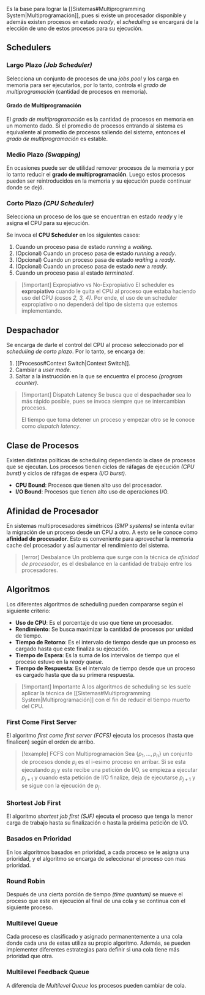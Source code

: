 Es la base para lograr la [[Sistemas#Multiprogramming System|Multiprogramación]], pues si existe un procesador disponible y además existen procesos en estado *ready*, el *scheduling* se encargará de la elección de uno de estos procesos para su ejecución.

## Schedulers
### Largo Plazo *(Job Scheduler)*
Selecciona un conjunto de procesos de una *jobs pool* y los carga en memoria para ser ejecutarlos, por lo tanto, controla el *grado de multiprogramación* (cantidad de procesos en memoria).

#### Grado de Multiprogramación
El *grado de multiprogramación* es la cantidad de procesos en memoria en un momento dado. Si el promedio de procesos entrando al sistema es equivalente al promedio de procesos saliendo del sistema, entonces el *grado de multiprogramación* es estable.

### Medio Plazo *(Swapping)*
En ocasiones puede ser de utilidad remover procesos de la memoria y por lo tanto reducir el **grado de multiprogramación**. Luego estos procesos pueden ser reintroducidos en la memoria y su ejecución puede continuar donde se dejó.

### Corto Plazo *(CPU Scheduler)*
Selecciona un proceso de los que se encuentran en estado *ready* y le asigna el CPU para su ejecución.

Se invoca el **CPU Scheduler** en los siguientes casos:
1. Cuando un proceso pasa de estado *running* a *waiting*.
2. (Opcional) Cuando un proceso pasa de estado *running* a *ready*.
3. (Opcional) Cuando un proceso pasa de estado *waiting* a *ready*.
4. (Opcional) Cuando un proceso pasa de estado *new* a *ready*.
5. Cuando un proceso pasa al estado *terminated*.

>[!important] Expropiativo vs No-Expropiativo
>El scheduler es **expropiativo** cuando le quita el CPU al proceso que estaba haciendo uso del CPU *(casos 2, 3, 4)*. Por ende, el uso de un scheduler expropiativo o no dependerá del tipo de sistema que estemos implementando.

## Despachador
Se encarga de darle el control del CPU al proceso seleccionado por el *scheduling de corto plazo*.
Por lo tanto, se encarga de:
1. [[Procesos#Context Switch|Context Switch]].
2. Cambiar a *user mode*.
3. Saltar a la instrucción en la que se encuentra el proceso *(program counter)*.

>[!important] Dispatch Latency
>Se busca que el **despachador** sea lo más rápido posible, pues se invoca siempre que se intercambian procesos.
>
>El tiempo que toma detener un proceso y empezar otro se le conoce como *dispatch latency*.

## Clase de Procesos
Existen distintas políticas de scheduling dependiendo la clase de procesos que se ejecutan.
Los procesos tienen ciclos de ráfagas de ejecución *(CPU burst)* y ciclos de ráfagas de espera *(I/O burst)*.
- **CPU Bound**: Procesos que tienen alto uso del procesador.
- **I/O Bound**: Procesos que tienen alto uso de operaciones I/O.

## Afinidad de Procesador
En sistemas multiprocesadores simétricos *(SMP systems)* se intenta evitar la migración de un proceso desde un CPU a otro. A esto se le conoce como **afinidad de procesador**. Esto es conveniente para aprovechar la memoria cache del procesador y así aumentar el rendimiento del sistema.

>[!error] Desbalance
>Un problema que surge con la técnica de *afinidad de procesador*, es el desbalance en la cantidad de trabajo entre los procesadores.

## Algoritmos
Los diferentes algoritmos de scheduling pueden compararse según el siguiente criterio:
- **Uso de CPU**: Es el porcentaje de uso que tiene un procesador.
- **Rendimiento**: Se busca maximizar la cantidad de procesos por unidad de tiempo.
- **Tiempo de Retorno**: Es el intervalo de tiempo desde que un proceso es cargado hasta que este finaliza su ejecución.
- **Tiempo de Espera**: Es la suma de los intervalos de tiempo que el proceso estuvo en la *ready queue*.
- **Tiempo de Respuesta**: Es el intervalo de tiempo desde que un proceso es cargado hasta que da su primera respuesta.

>[!important] Importante
>A los algoritmos de scheduling se les suele aplicar la técnica de [[Sistemas#Multiprogramming System|Multiprogramación]] con el fin de reducir el tiempo muerto del CPU.

### First Come First Server
El algoritmo *first come first server (FCFS)* ejecuta los procesos (hasta que finalicen) según el orden de arribo.

>[!example] FCFS con Multiprogramación
>Sea $\{p_1,...,p_n\}$ un conjunto de procesos donde $p_i$ es el i-esimo proceso en arribar. Si se esta ejecutando $p_j$ y este recibe una petición de I/O, se empieza a ejecutar $p_{j+1}$ y cuando esta petición de I/O finalize, deja de ejecutarse $p_{j+1}$ y se sigue con la ejecución de $p_j$.

### Shortest Job First
El algoritmo *shortest job first (SJF)* ejecuta el proceso que tenga la menor carga de trabajo hasta su finalización o hasta la próxima petición de I/O.

### Basados en Prioridad
En los algoritmos basados en prioridad, a cada proceso se le asigna una prioridad, y el algoritmo se encarga de seleccionar el proceso con mas prioridad.

### Round Robin
Después de una cierta porción de tiempo *(time quantum)* se mueve el proceso que este en ejecución al final de una cola y se continua con el siguiente proceso.

### Multilevel Queue
Cada proceso es clasificado y asignado permanentemente a una cola donde cada una de estas utiliza su propio algoritmo. Además, se pueden implementer diferentes estrategias para definir si una cola tiene más prioridad que otra.

### Multilevel Feedback Queue
A diferencia de *Multilevel Queue* los procesos pueden cambiar de cola.
